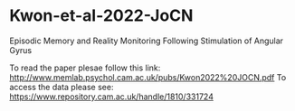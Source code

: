 # Kwon-et-al-2022-JoCN
Episodic Memory and Reality Monitoring Following Stimulation of Angular Gyrus

To read the paper plesae follow this link: http://www.memlab.psychol.cam.ac.uk/pubs/Kwon2022%20JOCN.pdf
To access the data please see: https://www.repository.cam.ac.uk/handle/1810/331724
